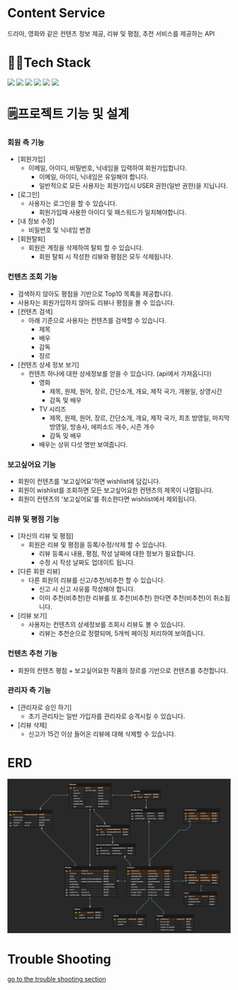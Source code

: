 # Content Service
드라마, 영화와 같은 컨텐츠 정보 제공, 리뷰 및 평점, 추천 서비스를 제공하는 API

# 🧑‍💻Tech Stack
<img src="https://img.shields.io/badge/java-007396?style=for-the-badge&logo=java&logoColor=white">
<img src="https://img.shields.io/badge/mysql-4479A1?style=for-the-badge&logo=mysql&logoColor=white"> 
<img src="https://img.shields.io/badge/springboot-6DB33F?style=for-the-badge&logo=springboot&logoColor=white">
<img src="https://img.shields.io/badge/github-181717?style=for-the-badge&logo=github&logoColor=white">
<img src="https://img.shields.io/badge/redis-DC382D?style=for-the-badge&logo=redis&logoColor=white">
<img src="https://img.shields.io/badge/elasticsearch-005571?style=for-the-badge&logo=elasticsearch&logoColor=white">

# 🗒️프로젝트 기능 및 설계
### 회원 측 기능
* [회원가입]
  * 이메일, 아이디, 비밀번호, 닉네임을 입력하여 회원가입합니다.
    * 이메일, 아이디, 닉네임은 유일해야 합니다.
    * 일반적으로 모든 사용자는 회원가입시 USER 권한(일반 권한)을 지닙니다.
* [로그인]
  * 사용자는 로그인을 할 수 있습니다. 
    * 회원가입때 사용한 아이디 및 패스워드가 일치해야합니다.
* [내 정보 수정]
    * 비밀번호 및 닉네임 변경 
* [회원탈퇴]
  * 회원은 계정을 삭제하여 탈퇴 할 수 있습니다.
    * 회원 탈퇴 시 작성한 리뷰와 평점은 모두 삭제됩니다.

### 컨텐츠 조회 기능
* 검색하지 않아도 평점을 기반으로 Top10 목록을 제공합니다.
* 사용자는 회원가입하지 않아도 리뷰나 평점을 볼 수 있습니다.
* [컨텐츠 검색]
  * 아래 기준으로 사용자는 컨텐츠를 검색할 수 있습니다.
    * 제목
    * 배우
    * 감독
    * 장르
* [컨텐츠 상세 정보 보기]
  * 컨텐츠 하나에 대한 상세정보를 얻을 수 있습니다. (api에서 가져옵니다)
    * 영화
      * 제목, 원제, 원어, 장르, 간단소개, 개요, 제작 국가, 개봉일, 상영시간
      * 감독 및 배우
    * TV 시리즈
      * 제목, 원제, 원어, 장르, 간단소개, 개요, 제작 국가, 최초 방영일, 마지막 방영일, 방송사, 에피소드 개수, 시즌 개수
      * 감독 및 배우
    * 배우는 상위 다섯 명만 보여줍니다.

### 보고싶어요 기능
* 회원이 컨텐츠를 '보고싶어요'하면 wishlist에 담깁니다.
* 회원이 wishlist를 조회하면 모든 보고싶어요한 컨텐츠의 제목이 나열됩니다.
* 회원이 컨텐츠의 '보고싶어요'를 취소한다면 wishlist에서 제외됩니다.

### 리뷰 및 평점 기능
* [자신의 리뷰 및 평점]
  * 회원은 리뷰 및 평점을 등록/수정/삭제 할 수 있습니다.
    * 리뷰 등록시 내용, 평점, 작성 날짜에 대한 정보가 필요합니다.
    * 수정 시 작성 날짜도 업데이트 됩니다.
* [다른 회원 리뷰]
  * 다른 회원의 리뷰를 신고/추천/비추천 할 수 있습니다.
    * 신고 시 신고 사유를 작성해야 합니다.
    * 이미 추천(비추천)한 리뷰를 또 추천(비추천) 한다면 추천(비추천)이 취소됩니다.
* [리뷰 보기]
  * 사용자는 컨텐츠의 상세정보를 조회시 리뷰도 볼 수 있습니다.
    * 리뷰는 추천순으로 정렬되며, 5개씩 페이징 처리하여 보여줍니다.

### 컨텐츠 추천 기능
* 회원의 컨텐츠 평점 + 보고싶어요한 작품의 장르를 기반으로 컨텐츠를 추천합니다.

### 관리자 측 기능
* [관리자로 승인 하기]
  * 초기 관리자는 일반 가입자를 관리자로 승격시킬 수 있습니다.
* [리뷰 삭제]
  * 신고가 15건 이상 들어온 리뷰에 대해 삭제할 수 있습니다.

# ERD
![erd](/doc/ERD.png)

# Trouble Shooting
[go to the trouble shooting section](doc/TROUBLE_SHOOTING.md)